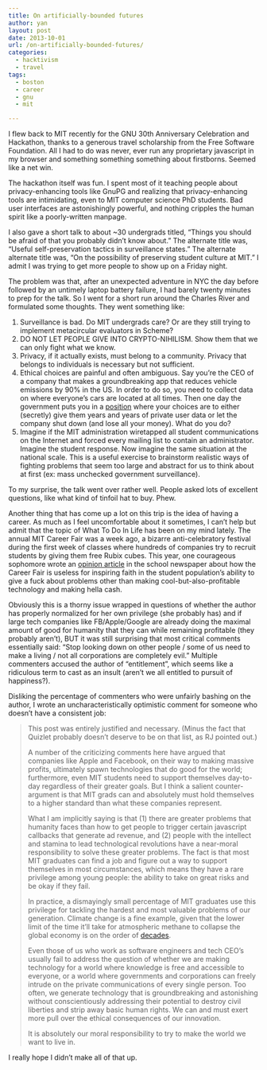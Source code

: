 ```yaml
---
title: On artificially-bounded futures
author: yan
layout: post
date: 2013-10-01
url: /on-artificially-bounded-futures/
categories:
  - hacktivism
  - travel
tags:
  - boston
  - career
  - gnu
  - mit

---
```

I flew back to MIT recently for the GNU 30th Anniversary Celebration and Hackathon, thanks to a generous travel scholarship from the Free Software Foundation. All I had to do was never, ever run any proprietary javascript in my browser and something something something about firstborns. Seemed like a net win.

The hackathon itself was fun. I spent most of it teaching people about privacy-enhancing tools like GnuPG and realizing that privacy-enhancing tools are intimidating, even to MIT computer science PhD students. Bad user interfaces are astonishingly powerful, and nothing cripples the human spirit like a poorly-written manpage.

I also gave a short talk to about ~30 undergrads titled, &#8220;Things you should be afraid of that you probably didn&#8217;t know about.&#8221; The alternate title was, &#8220;Useful self-preservation tactics in surveillance states.&#8221; The alternate alternate title was, &#8220;On the possibility of preserving student culture at MIT.&#8221; I admit I was trying to get more people to show up on a Friday night.

The problem was that, after an unexpected adventure in NYC the day before followed by an untimely laptop battery failure, I had barely twenty minutes to prep for the talk. So I went for a short run around the Charles River and formulated some thoughts. They went something like:

  1. Surveillance is bad. Do MIT undergrads care? Or are they still trying to implement metacircular evaluators in Scheme?
  2. DO NOT LET PEOPLE GIVE INTO CRYPTO-NIHILISM. Show them that we can only fight what we know.
  3. Privacy, if it actually exists, must belong to a community. Privacy that belongs to individuals is necessary but not sufficient.
  4. Ethical choices are painful and often ambiguous. Say you&#8217;re the CEO of a company that makes a groundbreaking app that reduces vehicle emissions by 90% in the US. In order to do so, you need to collect data on where everyone&#8217;s cars are located at all times. Then one day the government puts you in a [position][1] where your choices are to either (secretly) give them years and years of private user data or let the company shut down (and lose all your money). What do you do?
  5. Imagine if the MIT administration wiretapped all student communications on the Internet and forced every mailing list to contain an administrator. Imagine the student response. Now imagine the same situation at the national scale. This is a useful exercise to brainstorm realistic ways of fighting problems that seem too large and abstract for us to think about at first (ex: mass unchecked government surveillance).

To my surprise, the talk went over rather well. People asked lots of excellent questions, like what kind of tinfoil hat to buy. Phew.

Another thing that has come up a lot on this trip is the idea of having a career. As much as I feel uncomfortable about it sometimes, I can&#8217;t help but admit that the topic of What To Do In Life has been on my mind lately. The annual MIT Career Fair was a week ago, a bizarre anti-celebratory festival during the first week of classes where hundreds of companies try to recruit students by giving them free Rubix cubes. This year, one courageous sophomore wrote an [opinion article][2] in the school newspaper about how  <span class="userContent">the Career Fair is useless for inspiring faith in the student population&#8217;s ability to give a fuck about problems other than making cool-but-also-profitable<span class="text_exposed_show"> technology and making hella cash.</span></span>

Obviously this is a thorny issue wrapped in questions of whether the author has properly normalized for her own privilege (she probably has) and if large tech companies like FB/Apple/Google are already doing the maximal amount of good for humanity that they can while remaining profitable (they probably aren&#8217;t), BUT it was still surprising that most critical comments essentially said: &#8220;Stop looking down on other people / some of us need to make a living / not all corporations are completely evil.&#8221; Multiple commenters accused the author of &#8220;entitlement&#8221;, which seems like a ridiculous term to cast as an insult (aren&#8217;t we all entitled to pursuit of happiness?).

Disliking the percentage of commenters who were unfairly bashing on the author, I wrote an uncharacteristically optimistic comment for someone who doesn&#8217;t have a consistent job:

> This post was entirely justified and necessary. (Minus the fact that Quizlet probably doesn&#8217;t deserve to be on that list, as RJ pointed out.)
> 
> A number of the criticizing comments here have argued that companies like Apple and Facebook, on their way to making massive profits, ultimately spawn technologies that do good for the world; furthermore, even MIT students need to support themselves day-to-day regardless of their greater goals. But I think a salient counter-argument is that MIT grads can and absolutely must hold themselves to a higher standard than what these companies represent.
> 
> What I am implicitly saying is that (1) there are greater problems that humanity faces than how to get people to trigger certain javascript callbacks that generate ad revenue, and (2) people with the intellect and stamina to lead technological revolutions have a near-moral responsibility to solve these greater problems. The fact is that most MIT graduates can find a job and figure out a way to support themselves in most circumstances, which means they have a rare privilege among young people: the ability to take on great risks and be okay if they fail.
> 
> In practice, a dismayingly small percentage of MIT graduates use this privilege for tackling the hardest and most valuable problems of our generation. Climate change is a fine example, given that the lower limit of the time it&#8217;ll take for atmospheric methane to collapse the global economy is on the order of [decades][3].
> 
> Even those of us who work as software engineers and tech CEO&#8217;s usually fail to address the question of whether we are making technology for a world where knowledge is free and accessible to everyone, or a world where governments and corporations can freely intrude on the private communications of every single person. Too often, we generate technology that is groundbreaking and astonishing without conscientiously addressing their potential to destroy civil liberties and strip away basic human rights. We can and must exert more pull over the ethical consequences of our innovation.
> 
> It is absolutely our moral responsibility to try to make the world we want to live in.

I really hope I didn&#8217;t make all of that up.

 [1]: https://en.wikipedia.org/wiki/Qwest
 [2]: http://tech.mit.edu/V133/N39/ogrady.html
 [3]: http://www.theguardian.com/environment/2013/jul/24/arctic-thawing-permafrost-climate-change
